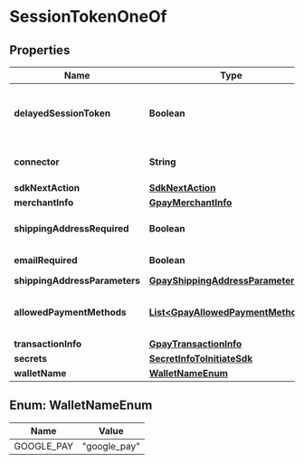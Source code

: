 

# SessionTokenOneOf


## Properties

| Name | Type | Description | Notes |
|------------ | ------------- | ------------- | -------------|
|**delayedSessionToken** | **Boolean** | Identifier for the delayed session response |  |
|**connector** | **String** | The name of the connector |  |
|**sdkNextAction** | [**SdkNextAction**](SdkNextAction.md) |  |  |
|**merchantInfo** | [**GpayMerchantInfo**](GpayMerchantInfo.md) |  |  |
|**shippingAddressRequired** | **Boolean** | Is shipping address required |  |
|**emailRequired** | **Boolean** | Is email required |  |
|**shippingAddressParameters** | [**GpayShippingAddressParameters**](GpayShippingAddressParameters.md) |  |  |
|**allowedPaymentMethods** | [**List&lt;GpayAllowedPaymentMethods&gt;**](GpayAllowedPaymentMethods.md) | List of the allowed payment meythods |  |
|**transactionInfo** | [**GpayTransactionInfo**](GpayTransactionInfo.md) |  |  |
|**secrets** | [**SecretInfoToInitiateSdk**](SecretInfoToInitiateSdk.md) |  |  [optional] |
|**walletName** | [**WalletNameEnum**](#WalletNameEnum) |  |  |



## Enum: WalletNameEnum

| Name | Value |
|---- | -----|
| GOOGLE_PAY | &quot;google_pay&quot; |




